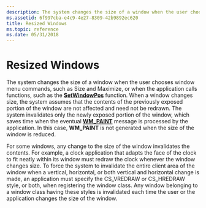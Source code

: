```yaml
---
description: The system changes the size of a window when the user chooses window menu commands, such as Size and Maximize, or when the application calls functions, such as the SetWindowPos function.
ms.assetid: 6f997cba-e4c9-4e27-8309-42b9892ec620
title: Resized Windows
ms.topic: reference
ms.date: 05/31/2018
---
```


# Resized Windows

The system changes the size of a window when the user chooses window menu commands, such as Size and Maximize, or when the application calls functions, such as the [**SetWindowPos**](/windows/win32/api/winuser/nf-winuser-setwindowpos) function. When a window changes size, the system assumes that the contents of the previously exposed portion of the window are not affected and need not be redrawn. The system invalidates only the newly exposed portion of the window, which saves time when the eventual [**WM\_PAINT**](wm-paint.md) message is processed by the application. In this case, **WM\_PAINT** is not generated when the size of the window is reduced.

For some windows, any change to the size of the window invalidates the contents. For example, a clock application that adapts the face of the clock to fit neatly within its window must redraw the clock whenever the window changes size. To force the system to invalidate the entire client area of the window when a vertical, horizontal, or both vertical and horizontal change is made, an application must specify the CS\_VREDRAW or CS\_HREDRAW style, or both, when registering the window class. Any window belonging to a window class having these styles is invalidated each time the user or the application changes the size of the window.

 

 
